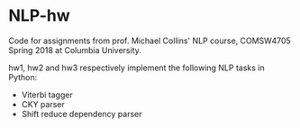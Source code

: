 # NLP-hw
Code for assignments from prof. Michael Collins' NLP course, COMSW4705 Spring 2018 at Columbia University.

hw1, hw2 and hw3 respectively implement the following NLP tasks in Python:
- Viterbi tagger
- CKY parser
- Shift reduce dependency parser
